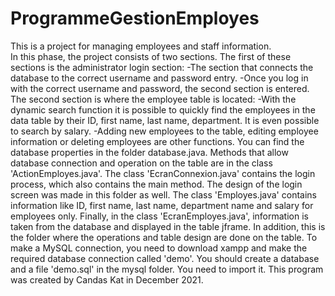 # ProgrammeGestionEmployes<br>
This is a project for managing employees and staff information.<br>
In this phase, the project consists of two sections. The first of these sections is the administrator login section: 
-The section that connects the database to the correct username and password entry. 
-Once you log in with the correct username and password, the second section is entered. The second section is where the employee table is located: 
-With the dynamic search function it is possible to quickly find the employees in the data table by their ID, first name, last name, department. 
It is even possible to search by salary. 
-Adding new employees to the table, editing employee information or deleting employees are other functions. 
You can find the database properties in the folder database.java. Methods that allow database connection and operation on the table are in the class 'ActionEmployes.java'. 
The class 'EcranConnexion.java' contains the login process, which also contains the main method. The design of the login screen was made in this folder as well. 
The class 'Employes.java' contains information like ID, first name, last name, department name and salary for employees only.
Finally, in the class 'EcranEmployes.java', information is taken from the database and displayed in the table jframe.
In addition, this is the folder where the operations and table design are done on the table. To make a MySQL connection, 
you need to download xampp and make the required database connection called 'demo'. You should create a database and a file 'demo.sql' in the mysql folder. 
You need to import it. This program was created by Candas Kat in December 2021.
